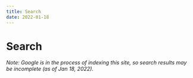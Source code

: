 ```yaml
---
title: Search
date: 2022-01-18
---
```

# Search

*Note: Google is in the process of indexing this site, so search results may be incomplete (as of Jan 18, 2022).*

<div>
<script async src="https://cse.google.com/cse.js?cx=46c74ecc931ce7b82"></script>
<div class="gcse-search"></div>
</div>